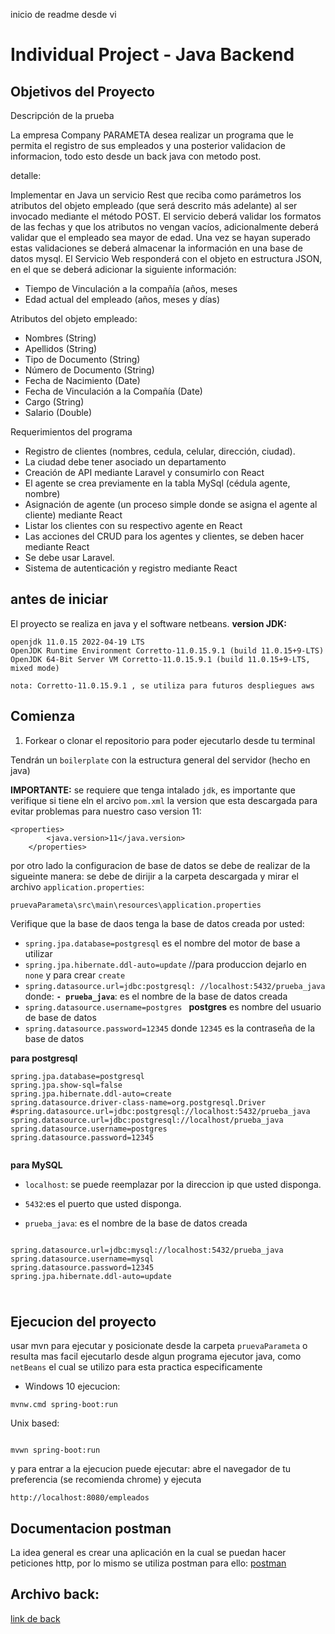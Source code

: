 inicio de readme desde vi

# Individual Project - Java Backend

## Objetivos del Proyecto

Descripción de la prueba

La empresa Company PARAMETA desea realizar un programa que le permita el registro de sus empleados y una posterior validacion de informacion, todo esto desde un back java con metodo post.

detalle:

Implementar en Java un servicio Rest que reciba como parámetros los atributos del objeto
empleado (que será descrito más adelante) al ser invocado mediante el método POST.
El servicio deberá validar los formatos de las fechas y que los atributos no vengan vacíos,
adicionalmente deberá validar que el empleado sea mayor de edad. Una vez se hayan
superado estas validaciones se deberá almacenar la información en una base de datos mysql.
El Servicio Web responderá con el objeto en estructura JSON, en el que se deberá adicionar la
siguiente información:

- Tiempo de Vinculación a la compañía (años, meses
- Edad actual del empleado (años, meses y días)

Atributos del objeto empleado:

- Nombres (String)
- Apellidos (String)
- Tipo de Documento (String)
- Número de Documento (String)
- Fecha de Nacimiento (Date)
- Fecha de Vinculación a la Compañía (Date)
- Cargo (String)
- Salario (Double)

Requerimientos del programa

- Registro de clientes (nombres, cedula, celular, dirección, ciudad).
- La ciudad debe tener asociado un departamento
- Creación de API mediante Laravel y consumirlo con React
- El agente se crea previamente en la tabla MySql (cédula agente, nombre)
- Asignación de agente (un proceso simple donde se asigna el agente al cliente) mediante React
- Listar los clientes con su respectivo agente en React
- Las acciones del CRUD para los agentes y clientes, se deben hacer mediante React
- Se debe usar Laravel.
- Sistema de autenticación y registro mediante React

## antes de iniciar

El proyecto se realiza en java y el software netbeans.
**version JDK:**

```
openjdk 11.0.15 2022-04-19 LTS
OpenJDK Runtime Environment Corretto-11.0.15.9.1 (build 11.0.15+9-LTS)
OpenJDK 64-Bit Server VM Corretto-11.0.15.9.1 (build 11.0.15+9-LTS, mixed mode)

nota: Corretto-11.0.15.9.1 , se utiliza para futuros despliegues aws
```

## Comienza

1.  Forkear o clonar el repositorio para poder ejecutarlo desde tu terminal

Tendrán un `boilerplate` con la estructura general del servidor (hecho en java)

 <!-- como de cliente(react.js) -->

**IMPORTANTE:** se requiere que tenga intalado `jdk`, es importante que verifique si tiene eln el arcivo `pom.xml` la version que esta descargada para evitar problemas para nuestro caso version 11:

```
<properties>
		<java.version>11</java.version>
	</properties>
```

por otro lado la configuracion de base de datos se debe de realizar de la sigueinte manera:
se debe de dirijir a la carpeta descargada y mirar el archivo `application.properties`:

```
pruevaParameta\src\main\resources\application.properties

```

Verifique que la base de daos tenga la base de datos creada por usted:

- `spring.jpa.database=postgresql` es el nombre del motor de base a utilizar
- `spring.jpa.hibernate.ddl-auto=update` //para produccion dejarlo en `none` y para crear `create`
- `spring.datasource.url=jdbc:postgresql: //localhost:5432/prueba_java`
  donde: **`- prueba_java`**: es el nombre de la base de datos creada
- `spring.datasource.username=postgres ` **postgres** es nombre del usuario de base de datos
- `spring.datasource.password=12345` donde `12345` es la contraseña de la base de datos

**para postgresql**

```
spring.jpa.database=postgresql
spring.jpa.show-sql=false
spring.jpa.hibernate.ddl-auto=create
spring.datasource.driver-class-name=org.postgresql.Driver
#spring.datasource.url=jdbc:postgresql://localhost:5432/prueba_java
spring.datasource.url=jdbc:postgresql://localhost/prueba_java
spring.datasource.username=postgres
spring.datasource.password=12345


```

**para MySQL**

- `localhost`: se puede reemplazar por la direccion ip que usted disponga.

- `5432`:es el puerto que usted disponga.

- `prueba_java`: es el nombre de la base de datos creada

```

spring.datasource.url=jdbc:mysql://localhost:5432/prueba_java
spring.datasource.username=mysql
spring.datasource.password=12345
spring.jpa.hibernate.ddl-auto=update


```

#

## Ejecucion del proyecto

usar mvn para ejecutar y posicionate desde la carpeta `pruevaParameta` o resulta mas facil ejecutarlo desde algun programa ejecutor java, como `netBeans` el cual se utilizo para esta practica especificamente

- Windows 10 ejecucion:

```
mvnw.cmd spring-boot:run

```

Unix based:

```

mvwn spring-boot:run

```

y para entrar a la ejecucion puede ejecutar: abre el navegador de tu preferencia (se recomienda chrome) y ejecuta

```
http://localhost:8080/empleados

```

## Documentacion postman

La idea general es crear una aplicación en la cual se puedan hacer peticiones http, por lo mismo se utiliza postman para ello: [postman](https://documenter.getpostman.com/view/19592464/UzQvtQt6)

## Archivo back:

[link de back](https://github.com/kenpulicorre/Java_Back_parameta)
